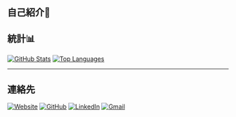 ## 自己紹介👋
## 統計📊

[![GitHub Stats](https://github-readme-stats.vercel.app/api?username=somadevfat&show_icons=true&theme=tokyonight&count_private=true)](https://github.com/somadevfat/)
[![Top Languages](https://github-readme-stats.vercel.app/api/top-langs/?username=somadevfat&layout=compact&theme=tokyonight)](https://github.com/somadevfat/)

---

## 連絡先

[![Website](https://img.shields.io/badge/Website-4285F4?style=for-the-badge&logo=google-chrome&logoColor=white)](https://fanda-dev.com)
[![GitHub](https://img.shields.io/badge/GitHub-181717?style=for-the-badge&logo=github&logoColor=white)](https://github.com/somadevfat)
[![LinkedIn](https://img.shields.io/badge/LinkedIn-0077B5?style=for-the-badge&logo=linkedin&logoColor=white)](https://www.linkedin.com/in/somahirano/)
[![Gmail](https://img.shields.io/badge/Gmail-D14836?style=for-the-badge&logo=gmail&logoColor=white)](mailto:somahiranodev@gmail.com)
